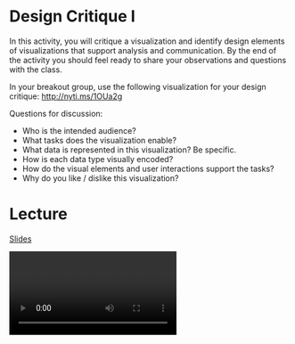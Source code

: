# Design Critique I

In this activity, you will critique a visualization and identify design
elements of visualizations that support analysis and communication. By the end
of the activity you should feel ready to share your observations and questions
with the class.

In your breakout group, use the following visualization for your design critique: http://nyti.ms/1OUa2g

Questions for discussion:

* Who is the intended audience?
* What tasks does the visualization enable?
* What data is represented in this visualization? Be specific.
* How is each data type visually encoded?
* How do the visual elements and user interactions support the tasks?
* Why do you like / dislike this visualization?

# Lecture

[Slides](cdn://slides/02-Design.pdf)

![videoplayer](cdn://video/lecture002.mp4)
